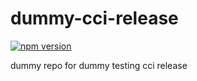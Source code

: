 # dummy-cci-release

[![npm version](https://img.shields.io/badge/%40nui%2Fdummy--cci--release-11.0.2-blue.svg)](https://artifactory.corp.adobe.com/artifactory/npm-nui-release/@nui/dummy-cci-release/-/@nui/dummy-cci-release-11.0.2.tgz)


dummy repo for dummy testing cci release